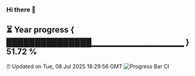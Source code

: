 ### Hi there 👋
⏳ Year progress { ███████████████▁▁▁▁▁▁▁▁▁▁▁▁▁▁▁ } 51.72 %
---
⏰ Updated on Tue, 08 Jul 2025 18:29:56 GMT
![Progress Bar CI](https://github.com/liununu/liununu/workflows/Progress%20Bar%20CI/badge.svg)
